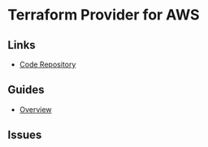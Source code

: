 # Terraform Provider for AWS

<!--
https://registry.terraform.io/modules/terraform-aws-modules/pricing/aws/latest
-->

## Links

- [Code Repository](https://github.com/hashicorp/terraform-provider-aws)

## Guides

- [Overview](https://registry.terraform.io/providers/hashicorp/aws/latest/docs)

## Issues

<!-- ### AWS SSO

https://github.com/hashicorp/terraform-provider-aws/issues/19716

```log
Error: error configuring Terraform AWS Provider: no valid credential sources for Terraform AWS Provider found.
```

```sh
#
export AWS_SHARED_CREDENTIALS_FILE="/Users/${USER}/.aws/credentials"
export AWS_PROFILE='default'

#
terraform plan
```

```sh
#
export AWS_ACCESS_KEY_ID="$(cat ~/.aws/cli/cache/*.json | jq .Credentials.AccessKeyId)"
export AWS_SECRET_ACCESS_KEY="$(cat ~/.aws/cli/cache/*.json | jq .Credentials.SecretAccessKey)"
export AWS_SESSION_TOKEN="$(cat ~/.aws/cli/cache/*.json | jq .Credentials.SessionToken)"

#
terraform plan
```

```sh
#
export TF_VAR_${provider_alias}_aws_access_key="$(cat ~/.aws/cli/cache/*.json | jq .Credentials.AccessKeyId)"
export TF_VAR_${provider_alias}_aws_secret_key="$(cat ~/.aws/cli/cache/*.json | jq .Credentials.SecretAccessKey)"
export TF_VAR_${provider_alias}_aws_session_token="$(cat ~/.aws/cli/cache/*.json | jq .Credentials.SessionToken)"

#
terraform plan
``` -->

<!-- ###

```log
Error: error configuring Terraform AWS Provider: error validating provider credentials: error calling sts:GetCallerIdentity: InvalidClientTokenId: The security token included in the request is invalid.
	status code: 403, request id: [uuid]
```

```sh
#
aws sts get-caller-identity

#
terraform plan
``` -->
